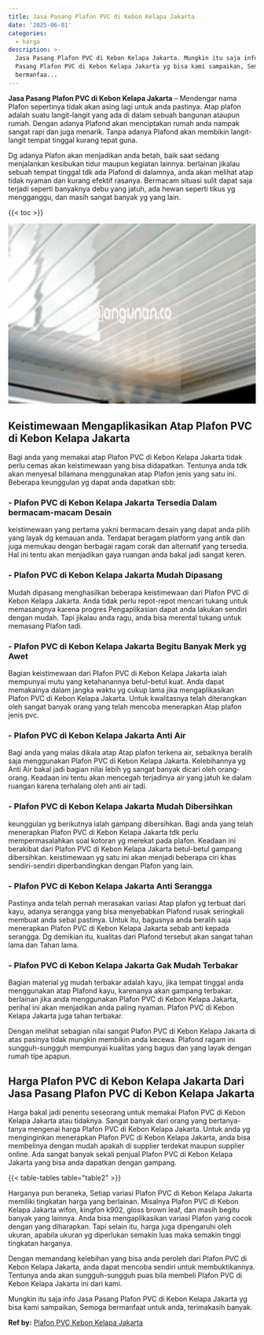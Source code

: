 ```yaml
---
title: Jasa Pasang Plafon PVC di Kebon Kelapa Jakarta
date: '2025-06-01'
categories:
  - harga
description: >-
  Jasa Pasang Plafon PVC di Kebon Kelapa Jakarta. Mungkin itu saja info Jasa
  Pasang Plafon PVC di Kebon Kelapa Jakarta yg bisa kami sampaikan, Semoga
  bermanfaa...
---
```


**Jasa Pasang Plafon PVC di Kebon Kelapa Jakarta** – Mendengar nama Plafon sepertinya tidak akan asing lagi untuk anda pastinya. Atap plafon adalah suatu langit-langit yang ada di dalam sebuah bangunan ataupun rumah. Dengan adanya Plafond akan menciptakan rumah anda nampak sangat rapi dan juga menarik. Tanpa adanya Plafond akan membikin langit-langit tempat tinggal kurang tepat guna.

Dg adanya Plafon akan menjadikan anda betah, baik saat sedang menjalankan kesibukan tidur maupun kegiatan lainnya. berlainan jikalau sebuah tempat tinggal tdk ada Plafond di dalamnya, anda akan melihat atap tidak nyaman dan kurang efektif rasanya. Bermacam situasi sulit dapat saja terjadi seperti banyaknya debu yang jatuh, ada hewan seperti tikus yg mengganggu, dan masih sangat banyak yg yang lain.

{{< toc >}}

![Jasa Pasang Plafon PVC di Kebon Kelapa Jakarta](/images/flafond-pvc-murah09.png)

## Keistimewaan Mengaplikasikan Atap Plafon PVC di Kebon Kelapa Jakarta

Bagi anda yang memakai atap Plafon PVC di Kebon Kelapa Jakarta tidak perlu cemas akan keistimewaan yang bisa didapatkan. Tentunya anda tdk akan menyesal bilamana menggunakan atap Plafon jenis yang satu ini. Beberapa keunggulan yg dapat anda dapatkan sbb:

### \- Plafon PVC di Kebon Kelapa Jakarta Tersedia Dalam bermacam-macam Desain

keistimewaan yang pertama yakni bermacam desain yang dapat anda pilih yang layak dg kemauan anda. Terdapat beragam platform yang antik dan juga memukau dengan berbagai ragam corak dan alternatif yang tersedia. Hal ini tentu akan menjadikan gaya ruangan anda bakal jadi sangat keren.

### \- Plafon PVC di Kebon Kelapa Jakarta Mudah Dipasang

Mudah dipasang menghasilkan beberapa keistimewaan dari Plafon PVC di Kebon Kelapa Jakarta. Anda tidak perlu repot-repot mencari tukang untuk memasangnya karena progres Pengaplikasian dapat anda lakukan sendiri dengan mudah. Tapi jikalau anda ragu, anda bisa merental tukang untuk memasang Plafon tadi.

### \- Plafon PVC di Kebon Kelapa Jakarta Begitu Banyak Merk yg Awet

Bagian keistimewaan dari Plafon PVC di Kebon Kelapa Jakarta ialah mempunyai mutu yang ketahanannya betul-betul kuat. Anda dapat memakainya dalam jangka waktu yg cukup lama jika mengaplikasikan Plafon PVC di Kebon Kelapa Jakarta. Untuk kwalitasnya telah diterangkan oleh sangat banyak orang yang telah mencoba menerapkan Atap plafon jenis pvc.

### \- Plafon PVC di Kebon Kelapa Jakarta Anti Air

Bagi anda yang malas dikala atap Atap plafon terkena air, sebaiknya beralih saja menggunakan Plafon PVC di Kebon Kelapa Jakarta. Kelebihannya yg Anti Air bakal jadi bagian nilai lebih yg sangat banyak dicari oleh orang-orang. Keadaan ini tentu akan mencegah terjadinya air yang jatuh ke dalam ruangan karena terhalang oleh anti air tadi.

### \- Plafon PVC di Kebon Kelapa Jakarta Mudah Dibersihkan

keunggulan yg berikutnya ialah gampang dibersihkan. Bagi anda yang telah menerapkan Plafon PVC di Kebon Kelapa Jakarta tdk perlu mempermasalahkan soal kotoran yg merekat pada plafon. Keadaan ini berakibat dari Plafon PVC di Kebon Kelapa Jakarta betul-betul gampang dibersihkan. keistimewaan yg satu ini akan menjadi beberapa ciri khas sendiri-sendiri diperbandingkan dengan Plafon yang lain.

### \- Plafon PVC di Kebon Kelapa Jakarta Anti Serangga

Pastinya anda telah pernah merasakan variasi Atap plafon yg terbuat dari kayu, adanya serangga yang bisa menyebabkan Plafond rusak seringkali membuat anda sebal pastinya. Untuk itu, bagusnya anda beralih saja menerapkan Plafon PVC di Kebon Kelapa Jakarta sebab anti kepada serangga. Dg demikian itu, kualitas dari Plafond tersebut akan sangat tahan lama dan Tahan lama.

### \- Plafon PVC di Kebon Kelapa Jakarta Gak Mudah Terbakar

Bagian material yg mudah terbakar adalah kayu, jika tempat tinggal anda menggunakan atap Plafond kayu, karenanya akan gampang terbakar. berlainan jika anda menggunakan Plafon PVC di Kebon Kelapa Jakarta, perihal ini akan menjadikan anda paling nyaman. Plafon PVC di Kebon Kelapa Jakarta juga tahan terbakar.

Dengan melihat sebagian nilai sangat Plafon PVC di Kebon Kelapa Jakarta di atas pasinya tidak mungkin membikin anda kecewa. Plafond ragam ini sungguh-sungguh mempunyai kualitas yang bagus dan yang layak dengan rumah tipe apapun.

## Harga Plafon PVC di Kebon Kelapa Jakarta Dari Jasa Pasang Plafon PVC di Kebon Kelapa Jakarta

Harga bakal jadi penentu seseorang untuk memakai Plafon PVC di Kebon Kelapa Jakarta atau tidaknya. Sangat banyak dari orang yang bertanya-tanya mengenai harga Plafon PVC di Kebon Kelapa Jakarta. Untuk anda yg menginginkan menerapkan Plafon PVC di Kebon Kelapa Jakarta, anda bisa membelinya dengan mudah apakah di supplier terdekat maupun supplier online. Ada sangat banyak sekali penjual Plafon PVC di Kebon Kelapa Jakarta yang bisa anda dapatkan dengan gampang.

{{< table-tables table="table2" >}}

Harganya pun beraneka, Setiap variasi Plafon PVC di Kebon Kelapa Jakarta memiliki tingkatan harga yang berlainan. Misalnya Plafon PVC di Kebon Kelapa Jakarta wifon, kingfon k902, gloss brown leaf, dan masih begitu banyak yang lainnya. Anda bisa mengaplikasikan variasi Plafon yang cocok dengan yang diharapkan. Tapi selain itu, harga juga dipengaruhi oleh ukuran, apabila ukuran yg diperlukan semakin luas maka semakin tinggi tingkatan harganya.

Dengan memandang kelebihan yang bisa anda peroleh dari Plafon PVC di Kebon Kelapa Jakarta, anda dapat mencoba sendiri untuk membuktikannya. Tentunya anda akan sungguh-sungguh puas bila membeli Plafon PVC di Kebon Kelapa Jakarta ini dari kami.

Mungkin itu saja info Jasa Pasang Plafon PVC di Kebon Kelapa Jakarta yg bisa kami sampaikan, Semoga bermanfaat untuk anda, terimakasih banyak.

**Ref by:** [Plafon PVC Kebon Kelapa Jakarta](https://id.wikipedia.org/wiki/Plafon)
